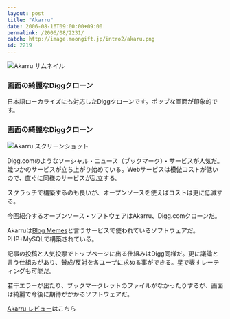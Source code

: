 ```yaml
---
layout: post
title: "Akarru"
date: 2006-08-16T09:00:00+09:00
permalink: /2006/08/2231/
catch: http://image.moongift.jp/intro2/akaru.png
id: 2219
---
```

 ![Akarru サムネイル](http://image.moongift.jp/intro2/akaru.t.png "Akarru サムネイル")
  

### 画面の綺麗なDiggクローン
  
日本語ローカライズにも対応したDiggクローンです。ポップな画面が印象的です。  
<!--more-->  

### 画面の綺麗なDiggクローン
  

![Akarru スクリーンショット](http://image.moongift.jp/intro2/akaru.png "Akarru スクリーンショット")

  

Digg.comのようなソーシャル・ニュース（ブックマーク）・サービスが人気だ。幾つかのサービスが立ち上がり始めている。Webサービスは模倣コストが低いので、直ぐに同様のサービスが乱立する。

  

スクラッチで構築するのも良いが、オープンソースを使えばコストは更に低減する。

  

今回紹介するオープンソース・ソフトウェアはAkarru、Digg.comクローンだ。

  

Akarruは[Blog Memes](http://www.blogmemes.com/)と言うサービスで使われているソフトウェアだ。PHP+MySQLで構築されている。

  

記事の投稿と人気投票でトップページに出る仕組みはDigg同様だ。更に議論と言う仕組みがあり、賛成/反対を各ユーザに求める事ができる。星で表すレーティングも可能だ。

  

若干エラーが出たり、ブックマークレットのファイルがなかったりするが、画面は綺麗で今後に期待がかかるソフトウェアだ。

  

[Akarru レビュー](http://oss.moongift.jp/review/i-2232.html)はこちら

